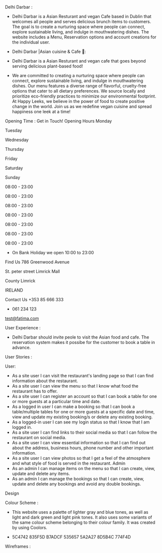 Delhi Darbar :
* Delhi Darbar is a Asian Resturant and vegan Cafe based in Dublin that welcomes all people and serves delicious brunch items to customers. The goal is to create a nurturing space where people can connect, explore sustainable living, and indulge in mouthwatering dishes. The website includes a Menu, Reservation options and account creations for the individual user.


* Delhi Darbar |Asian cuisine & Cafe 🌱:

* Delhi Darbar is a Asian Resturant and vegan cafe that goes beyond serving delicious plant-based food!
 
* We are committed to creating a nurturing space where people can connect, explore sustainable living, and indulge in mouthwatering dishes. Our menu features a diverse range of flavorful, cruelty-free options that cater to all dietary preferences. We source locally and prioritize eco-friendly practices to minimize our environmental footprint. At Happy Leeks, we believe in the power of food to create positive change in the world. Join us as we redefine vegan cuisine and spread happiness one leek at a time!

Opening Time :
Get in Touch!
Opening Hours 
Monday

Tuesday

Wednesday

Thursday

Friday

Saturday

Sunday

08:00 - 23:00

08:00 - 23:00

08:00 - 23:00

08:00 - 23:00

08:00 - 23:00

08:00 - 23:00

08:00 - 23:00

* On Bank Holiday we open 10:00 to 23:00

Find Us 
786 Greenwood Avenue

St. peter street Limrick Mall

County Limrick

IRELAND

Contact Us
 +353 85 666 333
 + 061 234 123

 test@fatima.com

 User Experience :

 * Delhi Darbar should invite peole to visit the Asian food and cafe. The reservation system makes it possibe for the customer to book a table in advance.

 User Stories :

 User:
* As a site user I can visit the restaurant's landing page so that I can find information about the restaurant.
* As a site user I can view the menu so that I know what food the restaurant has to offer.
* As a site user I can register an account so that I can book a table for one or more guests at a particular time and date.
* As a logged in user I can make a booking so that I can book a table/multiple tables for one or more guests at a specific date and 
  time, view and update my existing booking/s or delete any existing booking.
* As a logged-in user I can see my login status so that I know that I am logged in.
* As a site user I can find links to their social media so that I can follow the restaurant on social media.
* As a site user I can view essential information so that I can find out about the address, business hours, phone number and other important information.
* As a site user I can view photos so that I get a feel of the atmosphere and what style of food is served in the restaurant.
Admin
* As an admin I can manage items on the menu so that I can create, view, update and delete any items.
* As an admin I can manage the bookings so that I can create, view, update and delete any bookings and avoid any double bookings.

Design

Colour Scheme :

* This website uses a palette of lighter gray and blue tones, as well as light and dark green and light pink tones. It also uses some variants of the same colour scheme belonging to their colour family. It was created by using Coolors. 

* 5C4742 835F5D  B7ADCF 535657 5A2A27 8D5B4C 774F4D

Wireframes :
